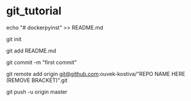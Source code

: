 # git_tutorial

echo "# dockerpyinst" >> README.md

git init

git add README.md

git commit -m "first commit"

git remote add origin git@github.com:ouvek-kostiva/"REPO NAME HERE (REMOVE BRACKET)".git

git push -u origin master
